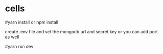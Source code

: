 # cells

#yarn install or npm install

create .env file and set the mongodb url and secret key or you can add port as well

#yarn run dev
